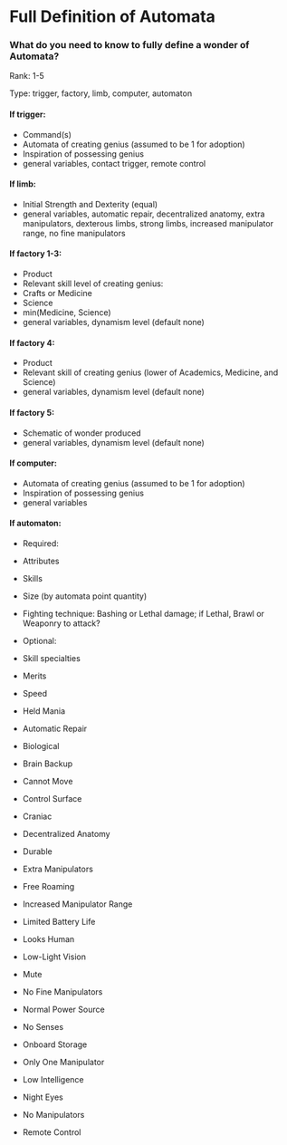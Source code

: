 # Full Definition of Automata

### What do you need to know to fully define a wonder of Automata?
Rank: 1-5

Type: trigger, factory, limb, computer, automaton

#### If trigger: 
* Command(s)
* Automata of creating genius (assumed to be 1 for adoption)
* Inspiration of possessing genius
* general variables, contact trigger, remote control

#### If limb: 
* Initial Strength and Dexterity (equal)
* general variables, automatic repair, decentralized anatomy, extra manipulators, dexterous limbs, strong limbs, increased manipulator range, no fine manipulators

#### If factory 1-3:
* Product
* Relevant skill level of creating genius:
* Crafts or Medicine
* Science
* min(Medicine, Science)
* general variables, dynamism level (default none)

#### If factory 4:
* Product
* Relevant skill of creating genius (lower of Academics, Medicine, and Science)
* general variables, dynamism level (default none)

#### If factory 5:
* Schematic of wonder produced
* general variables, dynamism level (default none)

#### If computer: 
* Automata of creating genius (assumed to be 1 for adoption)
* Inspiration of possessing genius
* general variables

#### If automaton:
* Required:
 * Attributes
 * Skills
 * Size (by automata point quantity)
 * Fighting technique: Bashing or Lethal damage; if Lethal, Brawl or Weaponry to attack?

* Optional:
 * Skill specialties
 * Merits
 * Speed
 * Held Mania
 * Automatic Repair
 * Biological
 * Brain Backup
 * Cannot Move
 * Control Surface
 * Craniac
 * Decentralized Anatomy
 * Durable
 * Extra Manipulators
 * Free Roaming
 * Increased Manipulator Range
 * Limited Battery Life
 * Looks Human
 * Low-Light Vision
 * Mute
 * No Fine Manipulators
 * Normal Power Source
 * No Senses
 * Onboard Storage
 * Only One Manipulator
 * Low Intelligence
 * Night Eyes
 * No Manipulators
 * Remote Control
